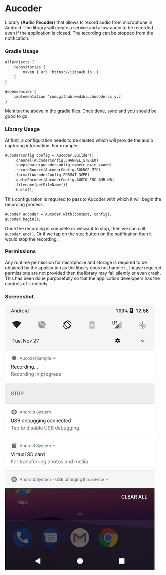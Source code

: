 # Aucoder
Library (**Au**dio Re**coder**) that allows to record audio from microphone in Android. The library will create a service and allow audio to be recorded even if the application is closed. The recording can be stopped from the notification.  
  
  
### Gradle Usage  
```  
allprojects {
	repositories {
		maven { url 'https://jitpack.io' }
	}
}

dependencies {
    implementation 'com.github.wwdablu:Aucoder:x.y.z'
}
```  
Mention the above in the gradle files. Once done, sync and you should be good to go.  

### Library Usage  
At first, a configuration needs to be created which will provide the audio capturing information. For example:  
```
AucoderConfig config = Aucoder.Builder()
    .channel(AucoderConfig.CHANNEL_STEREO)
    .sampleRate(AucoderConfig.SAMPLE_RATE_48000)
    .recordSource(AucoderConfig.SOURCE_MIC)
    .format(AucoderConfig.FORMAT_3GPP)
    .audioEncoder(AucoderConfig.AUDIO_ENC_AMR_NB)
    .filename(getFileName())
    .build();
```  

This configuration is required to pass to Aucoder with which it will begin the recording process.  
```  
Aucoder aucoder = Aucoder.with(context, config);  
aucoder.begin();
```  
  
Once the recording is complete or we want to stop, then we can call `aucoder.end()`. Or if we tap on the stop button on the notification then it would stop the recording.  

### Permissions  
Any runtime permission for microphone and storage is required to be obtained by the application as the library does not handle it. Incase required permissions are not provided then the library may fail silently or even crash. This has been done purposefully so that the application developers has the controls of it entirely.  

### Screenshot  
![Version 1.0.0 Screenshot](https://github.com/wwdablu/Aucoder/blob/master/screenshot/screenshot_1.0.0.png)
